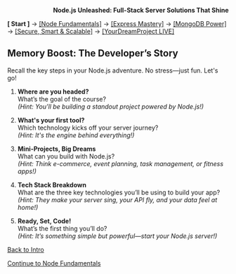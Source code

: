 **<p align="right">Node.js Unleashed: Full-Stack Server Solutions That Shine</p>**

**[ Start ]** → [[Node Fundamentals]](chapter-01/1-1.md) → [[Express Mastery]](chapter-02/2-1.md) → [[MongoDB Power]](chapter-03/1-1.md) → [[Secure, Smart & Scalable]](chapter-04/1-1.md) → [[YourDreamProject LIVE]](chapter-05/1-1.md)

## Memory Boost: The Developer’s Story

Recall the key steps in your Node.js adventure. No stress—just fun. Let's go!

1. **Where are you headed?**<br />
   What’s the goal of the course?<br />
   *(Hint: You’ll be building a standout project powered by Node.js!)*

2. **What's your first tool?**<br />
   Which technology kicks off your server journey?<br />
   *(Hint: It's the engine behind everything!)*

3. **Mini-Projects, Big Dreams**<br />
   What can you build with Node.js?<br />
   *(Hint: Think e-commerce, event planning, task management, or fitness apps!)*

4. **Tech Stack Breakdown**<br />
   What are the three key technologies you’ll be using to build your app?<br />
   *(Hint: They make your server sing, your API fly, and your data feel at home!)*

5. **Ready, Set, Code!**<br />
   What’s the first thing you’ll do?<br />
   *(Hint: It’s something simple but powerful—start your Node.js server!)*

[Back to Intro](Introduction.md)

[Continue to Node Fundamentals](chapter-01/1-1.md)
